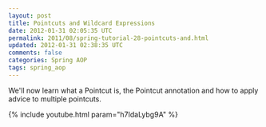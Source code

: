 ```yaml
---           
layout: post
title: Pointcuts and Wildcard Expressions
date: 2012-01-31 02:05:35 UTC
permalink: 2011/08/spring-tutorial-28-pointcuts-and.html
updated: 2012-01-31 02:38:35 UTC
comments: false
categories: Spring AOP
tags: spring_aop
---
```


We'll now learn what a Pointcut is, the Pointcut annotation and how to apply advice to multiple pointcuts.

{% include youtube.html param="h7IdaLybg9A" %}